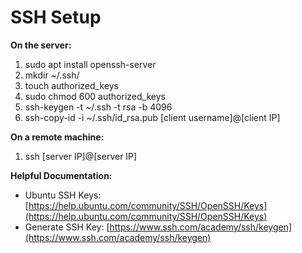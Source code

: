 # SSH Setup

**On the server:**
1. sudo apt install openssh-server
2. mkdir ~/.ssh/
3. touch authorized_keys
4. sudo chmod 600 authorized_keys
5. ssh-keygen -t ~/.ssh -t rsa -b 4096
6. ssh-copy-id -i ~/.ssh/id_rsa.pub [client username]@[client IP]

**On a remote machine:**
1. ssh [server IP]@[server IP]

**Helpful Documentation:**

- Ubuntu SSH Keys: [https://help.ubuntu.com/community/SSH/OpenSSH/Keys](https://help.ubuntu.com/community/SSH/OpenSSH/Keys)
- Generate SSH Key: [https://www.ssh.com/academy/ssh/keygen](https://www.ssh.com/academy/ssh/keygen)
